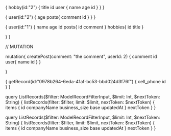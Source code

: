 {
  hobby(id:"2") {
    title
    id
    user {
      name
      age
      id
    }
  }
}


{
  user(id:"2") {
		age
    posts{
      comment
      id
    }
  }
}



{
  user(id:"1") {
    name
		age
    id
    posts{
      id
      comment
    }
		hobbies{
      id
      title
    }

  }
}

// MUTATION 

mutation{
  createPost(comment: "the comment", userId: 2) {
    comment
			id
    	user{
        name
        id
      }
  }
    
}




{
  getRecord(id:"0978b264-6eda-41af-bc53-bbd024d3f76f") {
    cell_phone
    id
  }
}





query ListRecords($filter: ModelRecordFilterInput, $limit: Int, $nextToken: String) {
  listRecords(filter: $filter, limit: $limit, nextToken: $nextToken) {
    items {
      id
      companyName
      business_size
      base
      updatedAt
    }
    nextToken
  }
}


query ListRecords($filter: ModelRecordFilterInput, $limit: Int, $nextToken: String) {
  listRecords(filter: $filter, limit: $limit, nextToken: $nextToken) {
    items {
      id
      companyName
      business_size
      base
      updatedAt
    }
    nextToken
  }
}




